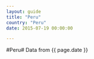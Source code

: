 ```yaml
---
layout: guide
title: "Peru"
country: "Peru"
date: 2015-07-19 00:00:00

---
```


#Peru#
Data from {{ page.date }}
